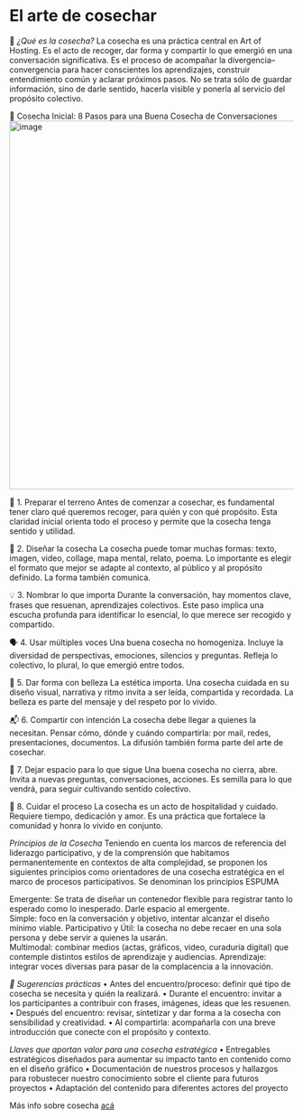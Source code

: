 # El arte de cosechar

🧭 _¿Qué es la cosecha?_
La cosecha es una práctica central en Art of Hosting. Es el acto de recoger, dar forma y compartir lo que emergió en una conversación significativa. Es el proceso de acompañar la divergencia–convergencia para hacer conscientes los aprendizajes, construir entendimiento común y aclarar próximos pasos.
No se trata sólo de guardar información, sino de darle sentido, hacerla visible y ponerla al servicio del propósito colectivo.

🌾 Cosecha Inicial: 8 Pasos para una Buena Cosecha de Conversaciones 
<img width="727" height="652" alt="image" src="https://github.com/user-attachments/assets/ae0520b6-69a0-45d4-a987-d2a8851b8100" />

🌱 1. Preparar el terreno
Antes de comenzar a cosechar, es fundamental tener claro qué queremos recoger, para quién y con qué propósito. Esta claridad inicial orienta todo el proceso y permite que la cosecha tenga sentido y utilidad.

🧵 2. Diseñar la cosecha
La cosecha puede tomar muchas formas: texto, imagen, video, collage, mapa mental, relato, poema. Lo importante es elegir el formato que mejor se adapte al contexto, al público y al propósito definido. La forma también comunica.

💡 3. Nombrar lo que importa
Durante la conversación, hay momentos clave, frases que resuenan, aprendizajes colectivos. Este paso implica una escucha profunda para identificar lo esencial, lo que merece ser recogido y compartido.

🗣️ 4. Usar múltiples voces
Una buena cosecha no homogeniza. Incluye la diversidad de perspectivas, emociones, silencios y preguntas. Refleja lo colectivo, lo plural, lo que emergió entre todos.

🎨 5. Dar forma con belleza
La estética importa. Una cosecha cuidada en su diseño visual, narrativa y ritmo invita a ser leída, compartida y recordada. La belleza es parte del mensaje y del respeto por lo vivido.

📬 6. Compartir con intención
La cosecha debe llegar a quienes la necesitan. Pensar cómo, dónde y cuándo compartirla: por mail, redes, presentaciones, documentos. La difusión también forma parte del arte de cosechar.

🌿 7. Dejar espacio para lo que sigue
Una buena cosecha no cierra, abre. Invita a nuevas preguntas, conversaciones, acciones. Es semilla para lo que vendrá, para seguir cultivando sentido colectivo.

🤲 8. Cuidar el proceso
La cosecha es un acto de hospitalidad y cuidado. Requiere tiempo, dedicación y amor. Es una práctica que fortalece la comunidad y honra lo vivido en conjunto.


_Principios de la Cosecha_
Teniendo en cuenta los marcos de referencia del liderazgo participativo, y de la comprensión que habitamos permanentemente en contextos de alta complejidad, se proponen los siguientes principios como orientadores de una cosecha estratégica en el marco de procesos participativos. Se denominan los principios ESPUMA

Emergente: Se trata de diseñar un contenedor flexible para registrar tanto lo esperado como lo inesperado. Darle espacio al emergente.  
Simple: foco en la conversación y objetivo, intentar alcanzar el diseño mínimo viable. 
Participativo y Útil: la cosecha no debe recaer en una sola persona y debe servir a quienes la usarán.  
Multimodal: combinar medios (actas, gráficos, video, curaduría digital) que contemple distintos estilos de aprendizaje y audiencias. 
Aprendizaje: integrar voces diversas para pasar de la complacencia a la innovación. 

_🌟 Sugerencias prácticas_
• 	Antes del encuentro/proceso: definir qué tipo de cosecha se necesita y quién la realizará.
• 	Durante el encuentro: invitar a los participantes a contribuir con frases, imágenes, ideas que les resuenen.
• 	Después del encuentro: revisar, sintetizar y dar forma a la cosecha con sensibilidad y creatividad.
• 	Al compartirla: acompañarla con una breve introducción que conecte con el propósito y contexto.

_Llaves que aportan valor para una cosecha estratégica_
• 	Entregables estratégicos diseñados para aumentar su impacto tanto en contenido como en el diseño gráfico
• 	Documentación de nuestros procesos y hallazgos para robustecer nuestro conocimiento sobre el cliente para futuros proyectos
• 	Adaptación del contenido para diferentes actores del proyecto

Más info sobre cosecha [acá](https://padlet.com/vreg/biblioteca-art-of-hosting-profundizaci-n-t3hx53qjdc2xovx2.md)
